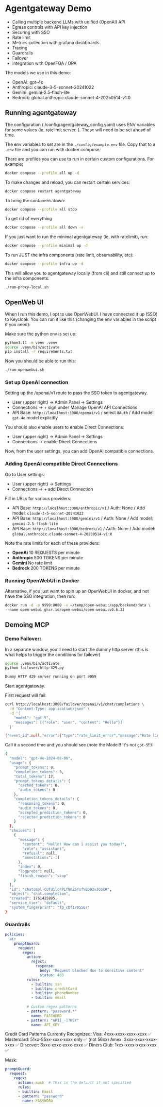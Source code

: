 # Agentgateway Demo

* Calling multiple backend LLMs with unified (OpenAI) API
* Egress controls with API key injection
* Securing with SSO
* Rate limit
* Metrics collection with grafana dashboards
* Tracing
* Guardrails
* Failover
* Integration with OpenFGA / OPA


The models we use in this demo:

* OpenAI: gpt-4o 
* Anthropic: claude-3-5-sonnet-20241022
* Gemini: gemini-2.5-flash-lite
* Bedrock: global.anthropic.claude-sonnet-4-20250514-v1:0

## Running agentgateway

The configuration (./config/agentgateway_config.yaml) uses ENV variables for some values (ie, ratelimit server, ). These will need to be set ahead of time. 

The env variables to set are in the `./config/example.env` file. Copy that to a `.env` file and you can run with docker compose.

There are profiles you can use to run in certain custom configurations. For example:

```bash
docker compose --profile all up -d
```

To make changes and reload, you can restart certain services:

```bash
docker compose restart agentgateway
```

To bring the containers down:

```bash
docker compose --profile all stop
```

To get rid of everything

```bash
docker compose --profile all down -v
```

If you just want to run the minimal agentgateway (ie, with ratelimit), run:

```bash
docker compose --profile minimal up -d
```

To run JUST the infra components (rate limit, observability, etc):

```bash
docker compose --profile infra up -d
```

This will allow you to agentgateway locally (from cli) and still connect up to the infra components. 

```bash
./run-proxy-local.sh
```


## OpenWeb UI

When I run this demo, I opt to use OpenWebUI. I have connected it up (SSO) to Keycloak. You can run it like this (changing the env variables in the script if you need):


Make sure the python env is set up:

```bash
python3.11 -m venv .venv
source .venv/bin/activate
pip install -r requirements.txt
```

Now you should be able to run this:

```bash
./run-openwebui.sh
```

### Set up OpenAI connection

Setting up the /openai/v1 route to pass the SSO token to agentgateway.

* User (upper right) -> Admin Panel -> Settings
* Connections -> + sign under Manage OpenAI API Connections
* API Base: `http://localhost:3000/openai/v1` / select `OAuth` / Add model `gpt-4o` model explicitly

You should also enable users to enable Direct Connections:

* User (upper right) -> Admin Panel -> Settings
* Connections -> enable Direct Connections

Now, from the user settings, you can add OpenAI compatible connections.

### Adding OpenAI compatible Direct Connections

Go to User settings:

* User (upper right) -> Settings
* Connections -> + add Direct Connection

Fill in URLs for various providers:

* API Base: `http://localhost:3000/anthropic/v1` / Auth: None / Add model: `claude-3-5-sonnet-20241022`
* API Base: `http://localhost:3000/gemini/v1` / Auth: None / Add model: `gemini-2.5-flash-lite`
* API Base: `http://localhost:3000/bedrock/v1` / Auth: None / Add model: `global.anthropic.claude-sonnet-4-20250514-v1:0`

Note the rate limits for each of these providers:

* **OpenAi** 10 REQUESTS per minute
* **Anthropic** 500 TOKENS per minute
* **Gemini** No rate limit
* **Bedrock** 200 TOKENS per minute

### Running OpenWebUI in Docker

Alternative, if you just want to spin up an OpenWebUI in docker, and not have the SSO integration,
then run:

```bash
docker run -d -p 9999:8080 -v ~/temp/open-webui:/app/backend/data \
--name open-webui ghcr.io/open-webui/open-webui:v0.6.33
```

## Demoing MCP


### Demo Failover:

In a separate window, you'll need to start the dummy http server (this is what helps to trigger the conditions for failover)


```bash
source .venv/bin/activate
python failover/http-429.py

Dummy HTTP 429 server running on port 9959
```

Start agentgateway.

First request will fail:
```bash
curl http://localhost:3000/failover/openai/v1/chat/completions \
  -H "Content-Type: application/json" \
  -d '{
    "model": "gpt-5",
    "messages": [{"role": "user", "content": "Hello"}]
  }'

{"event_id":null,"error":{"type":"rate_limit_error","message":"Rate limit exceeded"}}
```

Call it a second time and you should see (note the Model!! It's not `gpt-5`!!):

```bash
{
  "model": "gpt-4o-2024-08-06",
  "usage": {
    "prompt_tokens": 8,
    "completion_tokens": 9,
    "total_tokens": 17,
    "prompt_tokens_details": {
      "cached_tokens": 0,
      "audio_tokens": 0
    },
    "completion_tokens_details": {
      "reasoning_tokens": 0,
      "audio_tokens": 0,
      "accepted_prediction_tokens": 0,
      "rejected_prediction_tokens": 0
    }
  },
  "choices": [
    {
      "message": {
        "content": "Hello! How can I assist you today?",
        "role": "assistant",
        "refusal": null,
        "annotations": []
      },
      "index": 0,
      "logprobs": null,
      "finish_reason": "stop"
    }
  ],
  "id": "chatcmpl-CUfd1lc4PLfNnZ5YsfVBD02vJQbCR",
  "object": "chat.completion",
  "created": 1761425895,
  "service_tier": "default",
  "system_fingerprint": "fp_cbf1785567"
}
```

### Guardrails

```yaml
policies:
  ai:
    promptGuard:
      request:
        regex:
          action:
            reject:
              response:
                body: "Request blocked due to sensitive content"
                status: 403
          rules:
            - builtin: ssn
            - builtin: creditCard
            - builtin: phoneNumber
            - builtin: email
          
          # Custom regex patterns
          - pattern: "password.*"
            name: PASSWORD
          - pattern: "API[_-]?KEY"
            name: API_KEY
```

Credit Card Patterns Currently Recognized:
Visa: 4xxx-xxxx-xxxx-xxxx ✅
Mastercard: 51xx-55xx-xxxx-xxxx only ✅ (not 56xx)
Amex: 3xxx-xxxx-xxxx-xxxx ✅
Discover: 6xxx-xxxx-xxxx-xxxx ✅
Diners Club: 1xxx-xxxx-xxxx-xxxx ✅

Mask:

```yaml
promptGuard:
  request:
    regex:
      action: mask  # This is the default if not specified
      rules:
      - builtin: Email
      - pattern: "password"
        name: PASSWORD
```